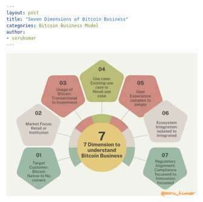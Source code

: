 ```yaml
---
layout: post
title: "Seven Dimensions of Bitcoin Business"
categories: Bitcoin Business Model
author:
- sorukumar
---
```


![2 by 2 to understand Bitcoin Business](/assets/Bitcoin-Business-7-dimension.png)
